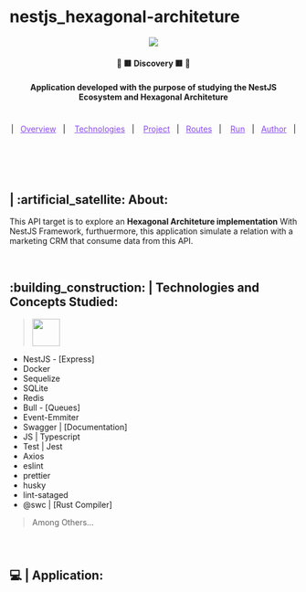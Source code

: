 # nestjs_hexagonal-architeture

<p align="center"> 
  <a href="https://www.linkedin.com/in/samuel-ricardo/" target="_blank">
    <img width="auto" src="https://cdn.webo.digital/uploads/2022/09/Nestjs_hero1.png"/>
  </a> 
</p>

<h4 align="center" > 🚀 🟥 Discovery 🟥 🚀 </h4>

<h4 align="center">
  Application developed with the purpose of studying the NestJS Ecosystem and Hexagonal Architeture </a>
</h4>

#

<p align="center">
  |&nbsp;&nbsp;
  <a style="color: #8a4af3;" href="#project">Overview</a>&nbsp;&nbsp;&nbsp;|&nbsp;&nbsp;&nbsp;
  <a style="color: #8a4af3;" href="#techs">Technologies</a>&nbsp;&nbsp;&nbsp;|&nbsp;&nbsp;&nbsp;
  <a style="color: #8a4af3;" href="#app">Project</a>&nbsp;&nbsp;&nbsp;|&nbsp;&nbsp;
  <a style="color: #8a4af3;" href="#routes">Routes</a>&nbsp;&nbsp;&nbsp;|&nbsp;&nbsp;&nbsp;
  <a style="color: #8a4af3;" href="#run-project">Run</a>&nbsp;&nbsp;&nbsp;|&nbsp;&nbsp;
  <a style="color: #8a4af3;" href="#author">Author</a>&nbsp;&nbsp;&nbsp;|&nbsp;&nbsp;&nbsp;
</p>

#

<br>

<p id="project"/>

<h2>  | :artificial_satellite: About:  </h2>

<p>
    This API target is to explore an <b>Hexagonal Architeture implementation</b> With NestJS Framework, furthuermore, this application simulate a relation with a marketing CRM that consume data from this API.
</p>

<br>

<h2 id="techs">
  :building_construction: | Technologies and Concepts Studied:
</h2>

> <a href='https://nestjs.com/'> <img width="48px" src="https://cdn.jsdelivr.net/gh/devicons/devicon/icons/nestjs/nestjs-plain-wordmark.svg" /> </a>

- NestJS - [Express]
- Docker
- Sequelize
- SQLite
- Redis
- Bull - [Queues]
- Event-Emmiter
- Swagger | [Documentation]
- JS | Typescript
- Test | Jest
- Axios
- eslint
- prettier
- husky
- lint-sataged
- @swc | [Rust Compiler]

> Among Others...

<br>

#

<h2 id="app">
  💻 | Application:
</h2>
